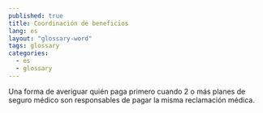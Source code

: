 ```yaml
---
published: true
title: Coordinación de beneficios
lang: es
layout: "glossary-word"
tags: glossary
categories:
  - es
  - glossary
---
```


Una forma de averiguar quién paga primero cuando 2 o más planes de seguro médico son responsables de pagar la misma reclamación médica. 
